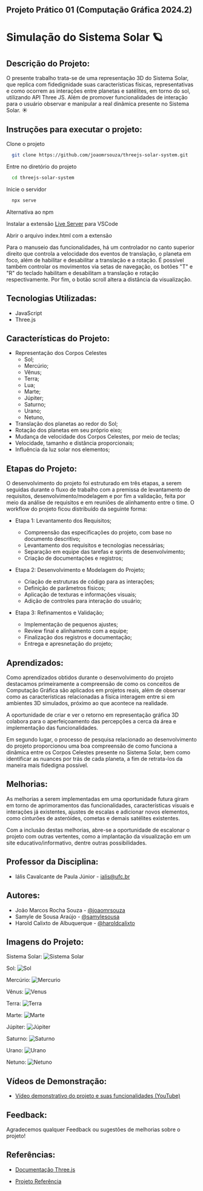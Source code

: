 
##  Projeto Prático 01 (Computação Gráfica 2024.2)
# Simulação do Sistema Solar 🪐

## Descrição do Projeto:
O presente trabalho trata-se de uma representação 3D do Sistema Solar, que replica com fidedignidade suas características físicas, representativas e como ocorrem as interações entre planetas e satélites, em torno do sol, utilizando API	Three JS. Além de promover funcionalidades de interação para o usuário observar e manipular a real dinâmica presente no Sistema Solar. ☀


## Instruções para executar o projeto:
Clone o projeto

```bash
  git clone https://github.com/joaomrsouza/threejs-solar-system.git
```

Entre no diretório do projeto

```bash
  cd threejs-solar-system
```

Inicie o servidor

```bash
  npx serve
```

Alternativa ao npm

Instalar a extensão [Live Server](https://marketplace.visualstudio.com/items?itemName=ritwickdey.LiveServer) para VSCode

Abrir o arquivo index.html com a extensão

Para o manuseio das funcionalidades, há um controlador no canto superior direito que controla a velocidade dos eventos de translação, o planeta em foco, além de habilitar e desabilitar a translação e a rotação. É possível também controlar os movimentos via setas de navegação, os botôes "T" e "R" do teclado habilitam e desabilitam a translação e rotação respectivamente. Por fim, o botão scroll altera a distância da visualização.


## Tecnologias Utilizadas:
- JavaScript
- Three.js
## Características do Projeto:

- Representação dos Corpos Celestes
    - Sol;
    - Mercúrio;
    - Vênus;
    - Terra;
    - Lua;
    - Marte;
    - Júpiter;
    - Saturno;
    - Urano;
    - Netuno,
- Translação dos planetas ao redor do Sol;
- Rotação dos planetas em seu próprio eixo;
- Mudança de velocidade dos Corpos Celestes, por meio de teclas;
- Velocidade, tamanho e distância proporcionais;
- Influência da luz solar nos elementos;


## Etapas do Projeto:

O desenvolvimento do projeto foi estruturado em três etapas, a serem seguidas durante o fluxo de trabalho com a premissa de levantamento de requisitos, desenvolvimento/modelagem e por fim a validação, feita por meio da análise de requisitos e em reuniões de alinhamento entre o time. O workflow do projeto ficou distribuído da seguinte forma:

- Etapa 1: Levantamento dos Requisitos;
    - Compreensão das especificações do projeto, com base no documento descritivo;
    - Levantamento dos requisitos e tecnologias necessárias;
    - Separação em equipe das tarefas e sprints de desenvolvimento;
    - Criação de documentações e registros;

- Etapa 2: Desenvolvimento e Modelagem do Projeto;
    - Criação de estruturas de código para as interações;
    - Definição de parâmetros físicos;
    - Aplicação de texturas e informações visuais;
    - Adição de controles para interação do usuário;

- Etapa 3: Refinamentos e Validação;
    - Implementação de pequenos ajustes;
    - Review final e alinhamento com a equipe;
    - Finalização dos registros e documentação;
    - Entrega e apresnetação do projeto;

## Aprendizados:

Como aprendizados obtidos durante o desenvolvimento do projeto destacamos primeiramente a compreensão de como os conceitos de Computação Gráfica são aplicados em projetos reais, além de observar como as características relacionadas a física interagem entre si em ambientes 3D simulados, próximo ao que acontece na realidade.

A oportunidade de criar e ver o retorno em representação gráfica 3D colabora para o aperfeiçoamento das percepções a cerca da área e implementação das funcionalidades.

Em segundo lugar, o processo de pesquisa relacionado ao desenvolvimento do projeto proporcionou uma boa compreensão de como funciona a dinâmica entre os Corpos Celestes presente no Sistema Solar, bem como identificar as nuances por trás de cada planeta, a fim de retrata-los da maneira mais fidedigna possível.
## Melhorias:

As melhorias a serem implementadas em uma oportunidade futura giram em torno de aprimoramentos das funcionalidades, características visuais e interações já existentes, ajustes de escalas e adicionar novos elementos, como cinturões de asteróides, cometas e demais satélites existentes.

Com a inclusão destas melhorias, abre-se a oportunidade de escalonar o projeto com outras vertentes, como a implantação da visualização em um site educativo/informativo, dentre outras possibilidades.


## Professor da Disciplina:

- Iális Cavalcante de Paula Júnior - ialis@ufc.br
## Autores:

- João Marcos Rocha Souza - [@joaomrsouza](https://github.com/joaomrsouza)
- Samyle de Sousa Araújo - [@samylesousa](https://github.com/samylesousa)
- Harold Calixto de Albuquerque - [@haroldcalixto](https://github.com/haroldcalixto)


## Imagens do Projeto:

Sistema Solar:
![Sistema Solar](https://github.com/joaomrsouza/threejs-solar-system/blob/main/assets/images/sistema%20solar.jpg)

Sol:
![Sol](https://github.com/joaomrsouza/threejs-solar-system/blob/main/assets/images/sol.jpg)

Mercúrio:
![Mercurio](https://github.com/joaomrsouza/threejs-solar-system/blob/main/assets/images/mercurio.jpg)

Vênus:
![Venus](https://github.com/joaomrsouza/threejs-solar-system/blob/main/assets/images/venus.jpg)

Terra:
![Terra](https://github.com/joaomrsouza/threejs-solar-system/blob/main/assets/images/terra.jpg)

Marte:
![Marte](https://github.com/joaomrsouza/threejs-solar-system/blob/main/assets/images/marte.jpg)

Júpiter:
![Júpiter](https://github.com/joaomrsouza/threejs-solar-system/blob/main/assets/images/jupiter.jpg)

Saturno:
![Saturno](https://github.com/joaomrsouza/threejs-solar-system/blob/main/assets/images/saturno.jpg)

Urano:
![Urano](https://github.com/joaomrsouza/threejs-solar-system/blob/main/assets/images/urano.jpg)

Netuno:
![Netuno](https://github.com/joaomrsouza/threejs-solar-system/blob/main/assets/images/netuno.jpg)

## Vídeos de Demonstração:

 - [Vídeo demonstrativo do projeto e suas funcionalidades (YouTube)](https://youtu.be/ZyKWKlwF5sg?si=hXEEPFxqkJ6AxPQH)
## Feedback:

Agradecemos qualquer Feedback ou sugestões de melhorias sobre o projeto! 

## Referências:

 - [Documentação Three.js](https://threejs.org/docs/index.html#manual/en/introduction)

 - [Projeto Referência](https://www.solarsystemscope.com/)

